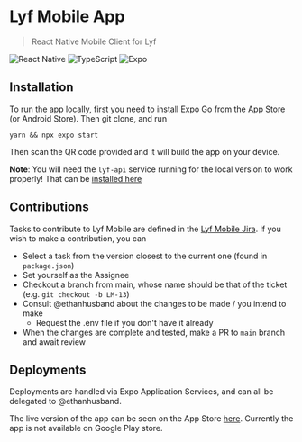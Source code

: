 # Lyf Mobile App

> React Native Mobile Client for Lyf

![React Native](https://img.shields.io/badge/react_native-%2320232a.svg?style=for-the-badge&logo=react&logoColor=%2361DAFB)
![TypeScript](https://img.shields.io/badge/typescript-%23007ACC.svg?style=for-the-badge&logo=typescript&logoColor=white)
![Expo](https://img.shields.io/badge/expo-1C1E24?style=for-the-badge&logo=expo&logoColor=#D04A37)

## Installation

To run the app locally, first you need to install Expo Go from the App Store (or Android Store).
Then git clone, and run

```
yarn && npx expo start
```

Then scan the QR code provided and it will build the app on your device.

**Note**: You will need the `lyf-api` service running for the local version to work properly! That can be [installed here](https://github.com/Lyf-Planner/lyf-api)

## Contributions

Tasks to contribute to Lyf Mobile are defined in the [Lyf Mobile Jira](https://lyf-planner.atlassian.net/jira/software/projects/LM/boards/8/backlog?versions=visible). If you wish to make a contribution, you can

- Select a task from the version closest to the current one (found in `package.json`)
- Set yourself as the Assignee
- Checkout a branch from main, whose name should be that of the ticket (e.g. `git checkout -b LM-13`)
- Consult @ethanhusband about the changes to be made / you intend to make
  - Request the .env file if you don't have it already
- When the changes are complete and tested, make a PR to `main` branch and await review

## Deployments

Deployments are handled via Expo Application Services, and can all be delegated to @ethanhusband.

The live version of the app can be seen on the App Store [here](https://apps.apple.com/au/app/lyf/id6470702288). Currently the app is not available on Google Play store.
